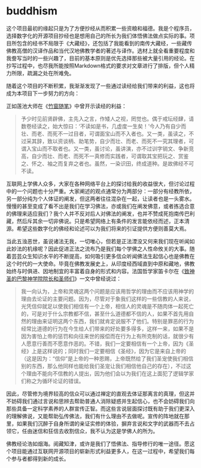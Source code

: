 # buddhism

这个项目最初的缘起只是为了方便抄经从而积累一些资粮和福德。我是个程序员，选择数字化的开源项目抄经也是想用自己的所长为我们体悟佛法做点实际的事。项目所包含的经书不局限于《大藏经》，还包括了我能看到的南传大藏经，一些藏传佛教高僧的汉译作品和当代汉地佛教学者的著述与译作。选材上就全看重要程度和我誊写当时的一些兴趣了，目前的基本原则是优先选择那些被大量引用的经论。在抄写过程中，也尽我所能按照Markdown格式的要求对文章进行了排版，但个人精力所限，疏漏之处在所难免。

随着这个项目的不断积累，我渐渐发现了一些通过读经给我们带来的利益，这也将成为本项目下一步努力的方向：

正如莲池大师在《[竹窗随笔](https://github.com/gwsice/buddhism/blob/master/%E4%B8%AD%E5%9B%BD%E8%91%97%E8%BF%B0/%E7%AB%B9%E7%AA%97%E9%9A%8F%E7%AC%94/1.md#fo-jing-bu-ke-bu-du)》中曾开示读经的利益：

> 予少时见前贤辟佛，主先入之言，作矮人之视，罔觉也。偶于戒坛经肆，请数卷经读之，始大惊曰：‘不读如是书，几虚度一生矣！’今人乃有自少而壮、而老、而死不一过目者，可谓面宝山而不入者也。又一类，虽读之，不过采其辞，致以资谈柄、助笔势，自少而壮、而老、而死不一究其理者，可谓入宝山而不取者也。又一类，虽讨论，虽讲演，亦不过训字销文、争新竞高，自少而壮、而老、而死不一真修而实践者，可谓取其宝把玩之、赏鉴之、怀之、袖之而复弃之者也。虽然，一染识田，终成道种。是故佛经不可不读。

互联网上学佛人众多，大家在各种网络平台上的探讨给我的收益很大，但讨论过程中的一个问题也十分严重。大家阐述的观点通常分为两部分：一部分有经教所依，另一部分纯为个人体证的阐发，但这两者往往混杂在一起，让读者也是一头雾水。慢慢的甚至变成了看不出是我们在学习佛法，亦或我们在阐发佛意，或者拣选合意的佛理来适应我们？我个人并不反对后人对佛法的阐发，也并不赞成死抱南传巴利藏，然后斥其余一切非佛说。只是希望网络上有条件的发言能依经而述，正本清源。希望这些数字化的佛经和论述可以为我们将来的引证提供方便则善莫大焉。

当此五浊恶世，虽说诸法无我，一切唯心，但若是正法湮没又何来我们现在听闻如此妙法的机缘呢？因此促进正法之流布乃是我们每个学佛之人性命攸关的大事。随着芸芸众生知识水平的不断提高，如何吸引更多信众听闻佛法生起信心也是佛教在这个时代的一大使命。毕竟在佛教发展史上，从印度经西域直到中原和藏地，佛教始终与时俱进、因地制宜的丰富着自身的形式和内容。法国哲学家笛卡尔在《[致神圣的巴黎神学院院长和圣师们](https://github.com/gwsice/buddhism/blob/master/%E4%B8%8E%E4%BD%9B%E6%95%99%E5%93%B2%E5%AD%A6%E6%9C%89%E5%85%B3%E7%9A%84%E8%AE%BA%E8%91%97%E6%91%98%E8%A6%81/%E7%AC%AC%E4%B8%80%E5%93%B2%E5%AD%A6%E6%B2%89%E6%80%9D%E9%9B%86%20%E7%AC%9B%E5%8D%A1%E5%B0%94/00%20%E8%87%B4%E7%A5%9E%E5%9C%A3%E7%9A%84%E5%B7%B4%E9%BB%8E%E7%A5%9E%E5%AD%A6%E9%99%A2%E9%99%A2%E9%95%BF%E5%92%8C%E5%9C%A3%E5%B8%88%E4%BB%AC.md#lun-zheng)》一文中曾经说过：

> 我一向认为，上帝和灵魂这两个问题是应该用哲学的理由而不应该用神学的理由去论证的主要问题。因为，尽管对于象我们这样的一些信教的人来说，光凭信仰就足以使我们相信有一个上帝，相信人的灵魂是不随肉体一起死亡的，可是对于什么宗教都不信，甚至什么道德都不信的人，如果不首先用自然的理由来证明这两个东西，我们就肯定说服不了他们。特别是罪恶的行为经常比道德的行为在今生给人们带来的好处要多得多，这样一来，如果不是因为害怕上帝的惩罚和向往来世的报偿而在行为上有所克制的话，就很少有人愿意行善而不愿意作恶的。不错，我们一定要相信有一个上帝，因为《圣经》上是这样说的；同时我们一定要相信《圣经》，因为它是来自上帝的（这是因为：“信仰”是上帝的一种恩赐，上帝既然给了我们圣宠使我们相信别的东西，那么他同样也能给我们圣宠让我们相信他自己的存在），不过这个理由不能向不信教的人提出，因为他们会以为我们在这上面犯了逻辑学家们称之为循环论证的错误。

因此，尽管修为境界较高的信众可以通过禅定的直观去体证那离言的真理，但这并不妨碍我们通过言说和思辨去帮助普通人消除疑惑并生起信心，也不会妨碍我们向那些具备一定科学素养的人群宣传正智。而这些言说层面探讨既有助于我们更深入的理解佛说，又能帮助弘传佛法，我们有什么理由不去做呢。宣传的阵地就在那里，如果我们沉醉于自身所谓的亲证实修的体验，摒弃言说和文字的武器而不去占领它，任由迷信和狂信去收割信众，我不认为这是学佛人的所为。

佛教经论浩如烟海。阅藏知津，或许是我们了悟佛法、指导修行的唯一途径。愿这个项目能通过互联网开源项目的崭新形式利益更多人，在这一过程中，希望我们每个参与者都得到新的成长。